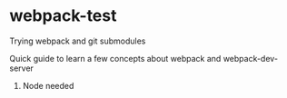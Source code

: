 # webpack-test
Trying webpack and git submodules

Quick guide to learn a few concepts about webpack and webpack-dev-server

1. Node needed
